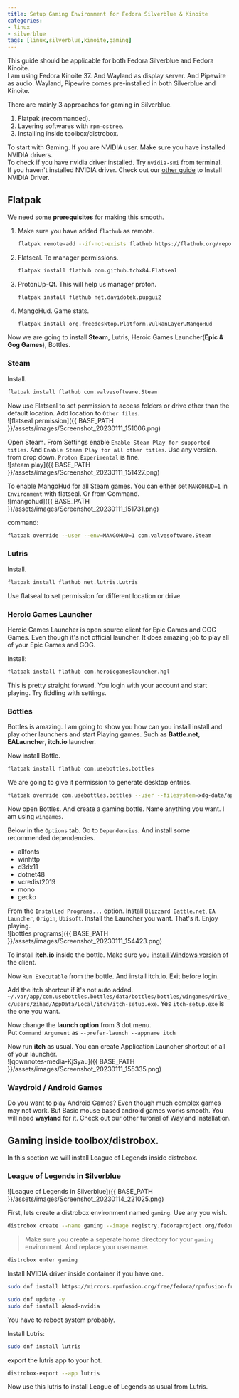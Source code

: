 ```yaml
---
title: Setup Gaming Environment for Fedora Silverblue & Kinoite
categories:
- linux
- silverblue
tags: [linux,silverblue,kinoite,gaming]
---
```


This guide should be applicable for both Fedora Silverblue and Fedora Kinoite.  
I am using Fedora Kinoite 37.  And Wayland as display server.  And Pipewire as audio. Wayland, Pipewire comes pre-installed in both Silverblue and Kinoite.  

There are mainly 3 approaches for gaming in Silverblue.  
1. Flatpak (recommanded).
2. Layering softwares with `rpm-ostree`.
3. Installing inside toolbox/distrobox.

To start with Gaming. If you are NVIDIA user. Make sure you have installed NVIDIA drivers.  
To check if you have nvidia driver installed.  Try `nvidia-smi` from terminal.  
If you haven't installed NVIDIA driver. Check out our [other guide](https://zihad.com.bd/posts/top-10-things-to-do-after-installing-fedora-silverblue-kinoite/) to Install NVIDIA Driver.

## Flatpak

We need some **prerequisites** for making this smooth.  
1. Make sure you have added `flathub` as remote.  
   ```bash
   flatpak remote-add --if-not-exists flathub https://flathub.org/repo/flathub.flatpakrepo
   ```
   
 2. Flatseal. To manager permissions.
    ```bash
    flatpak install flathub com.github.tchx84.Flatseal
    ```
    
 3. ProtonUp-Qt. This will help us manager proton.
    ```bash
    flatpak install flathub net.davidotek.pupgui2
    ```
 4. MangoHud. Game stats.  
    ```bash
    flatpak install org.freedesktop.Platform.VulkanLayer.MangoHud
    ```
 
 Now we are going to install **Steam**, Lutris, Heroic Games Launcher(**Epic & Gog Games**), Bottles.  
 
### Steam

Install.  
```bash
flatpak install flathub com.valvesoftware.Steam
```

Now use Flatseal to set permission to access folders or drive other than the default location.  Add location to `Other files`.  
![flatseal permission]({{ BASE_PATH }}/assets/images/Screenshot_20230111_151006.png)
  

Open Steam. From Settings enable `Enable Steam Play for supported titles`. And `Enable Steam Play for all other titles`. Use any version. from drop down. `Proton Experimental` is fine.  
![steam play]({{ BASE_PATH }}/assets/images/Screenshot_20230111_151427.png)


To enable MangoHud for all Steam games. You can either set `MANGOHUD=1` in `Environment` with flatseal. Or from Command.   
![mangohud]({{ BASE_PATH }}/assets/images/Screenshot_20230111_151731.png)


command:  
```bash
flatpak override --user --env=MANGOHUD=1 com.valvesoftware.Steam
```

### Lutris

Install.
```bash
flatpak install flathub net.lutris.Lutris
```

Use flatseal to set permission for different location or drive.  

### Heroic Games Launcher

Heroic Games Launcher is open source client for Epic Games and GOG Games. Even though it's not official launcher. It does amazing job to play all of your Epic Games and GOG.  

Install:  
```bash
flatpak install flathub com.heroicgameslauncher.hgl
```

This is pretty straight forward. You login with your account and start playing. Try fiddling with settings.  

### Bottles

Bottles is amazing. I am going to show you how can you install install and play other launchers and start Playing games. Such as **Battle.net**, **EALauncher**, **itch.io** launcher.  

Now install Bottle.  
```bash
flatpak install flathub com.usebottles.bottles
```

We are going to give it permission to generate desktop entries.  
```bash
flatpak override com.usebottles.bottles --user --filesystem=xdg-data/applications
```

Now open Bottles. And create a gaming bottle. Name anything you want. I am using `wingames`.  

Below in the `Options` tab. Go to `Dependencies`. And install some recommended dependencies.  
- allfonts 
- winhttp
- d3dx11
- dotnet48
- vcredist2019
- mono
- gecko

From the `Installed Programs...` option. Install `Blizzard Battle.net`, `EA Launcher`, `Origin`, `Ubisoft`. Install the Launcher you want.  That's it. Enjoy playing.  
 ![bottles programs]({{ BASE_PATH }}/assets/images/Screenshot_20230111_154423.png)


To install **itch.io** inside the bottle. Make sure you [install Windows version](https://itch.io/app/download?platform=windows) of the client.  

Now `Run Executable` from the bottle. And install itch.io. Exit before login.  

Add the itch shortcut if it's not auto added.  
`~/.var/app/com.usebottles.bottles/data/bottles/bottles/wingames/drive_c/users/zihad/AppData/Local/itch/itch-setup.exe`. Yes `itch-setup.exe` is the one you want.  

Now change the **launch option** from 3 dot menu.  
Put `Command Argument` as `--prefer-launch --appname itch`

Now run **itch** as usual. You can create Application Launcher shortcut of all of your launcher.  
![qownnotes-media-KjSyau]({{ BASE_PATH }}/assets/images/Screenshot_20230111_155335.png)



### Waydroid / Android Games

Do you want to play Android Games? Even though much complex games may not work. But Basic mouse based android games works smooth. You will need **wayland** for it. Check out our other turorial of Wayland Installation.

## Gaming inside toolbox/distrobox.

In this section we will install League of Legends inside distrobox.  

### League of Legends in Silverblue  

![League of Legends in Silverblue]({{ BASE_PATH }}/assets/images/Screenshot_20230114_221025.png)


First, lets create a distrobox environment named `gaming`. Use any you wish.  

```bash
distrobox create --name gaming --image registry.fedoraproject.org/fedora-toolbox:37 --home /home/zihad/.var/distrobox/home/gaming
```
> Make sure you create a seperate home directory for your `gaming` environment. And replace your username.  

```bash
distrobox enter gaming
```
Install NVIDIA driver inside container if you have one.  
```bash
sudo dnf install https://mirrors.rpmfusion.org/free/fedora/rpmfusion-free-release-$(rpm -E %fedora).noarch.rpm https://mirrors.rpmfusion.org/nonfree/fedora/rpmfusion-nonfree-release-$(rpm -E %fedora).noarch.rpm
```

```bash
sudo dnf update -y
sudo dnf install akmod-nvidia
```

You have to reboot system probably.  

Install Lutris:  
```bash
sudo dnf install lutris
```

export the lutris app to your hot.

```bash
distrobox-export --app lutris
```

Now use this lutris to install League of Legends as usual from Lutris.
